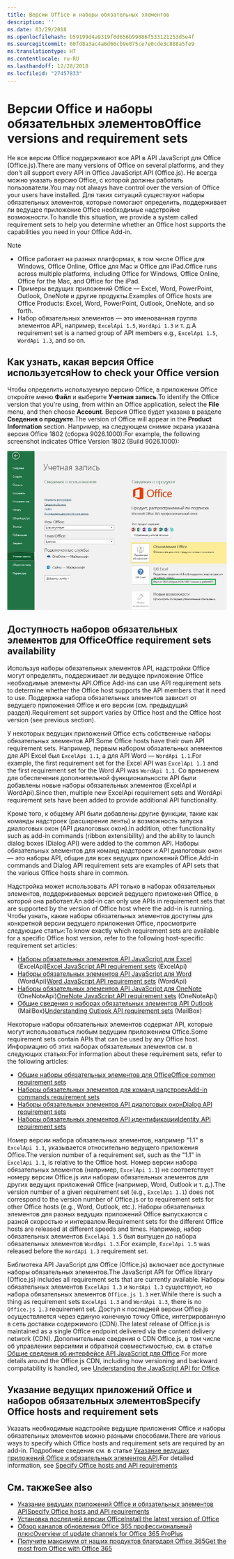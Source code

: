 ```yaml
---
title: Версии Office и наборы обязательных элементов
description: ''
ms.date: 03/29/2018
ms.openlocfilehash: b59199d4a9319f0d656b99886f533121253d5e4f
ms.sourcegitcommit: 60fd8a3ac4a6d66cb9e075ce7e0cde3c888a5fe9
ms.translationtype: HT
ms.contentlocale: ru-RU
ms.lasthandoff: 12/28/2018
ms.locfileid: "27457833"
---
```

# <a name="office-versions-and-requirement-sets"></a><span data-ttu-id="3b3bb-102">Версии Office и наборы обязательных элементов</span><span class="sxs-lookup"><span data-stu-id="3b3bb-102">Office versions and requirement sets</span></span>

<span data-ttu-id="3b3bb-103">Не все версии Office поддерживают все API в API JavaScript для Office (Office.js).</span><span class="sxs-lookup"><span data-stu-id="3b3bb-103">There are many versions of Office on several platforms, and they don't all support every API in Office JavaScript API (Office.js).</span></span> <span data-ttu-id="3b3bb-104">Не всегда можно указать версию Office, с которой должны работать пользователи.</span><span class="sxs-lookup"><span data-stu-id="3b3bb-104">You may not always have control over the version of Office your users have installed.</span></span>  <span data-ttu-id="3b3bb-105">Для таких ситуаций существуют наборы обязательных элементов, которые помогают определить, поддерживает ли ведущее приложение Office необходимые надстройке возможности.</span><span class="sxs-lookup"><span data-stu-id="3b3bb-105">To handle this situation, we provide a system called requirement sets to help you determine whether an Office host supports the capabilities you need in your Office Add-in.</span></span> 

> [!NOTE]
> - <span data-ttu-id="3b3bb-106">Office работает на разных платформах, в том числе Office для Windows, Office Online, Office для Mac и Office для iPad.</span><span class="sxs-lookup"><span data-stu-id="3b3bb-106">Office runs across multiple platforms, including Office for Windows, Office Online, Office for the Mac, and Office for the iPad.</span></span>  
> - <span data-ttu-id="3b3bb-107">Примеры ведущих приложений Office — Excel, Word, PowerPoint, Outlook, OneNote и другие продукты.</span><span class="sxs-lookup"><span data-stu-id="3b3bb-107">Examples of Office hosts are Office Products: Excel, Word, PowerPoint, Outlook, OneNote, and so forth.</span></span>  
> - <span data-ttu-id="3b3bb-108">Набор обязательных элементов — это именованная группа элементов API, например, `ExcelApi 1.5`, `WordApi 1.3` и т. д.</span><span class="sxs-lookup"><span data-stu-id="3b3bb-108">A requirement set is a named group of API members e.g., `ExcelApi 1.5`, `WordApi 1.3`, and so on.</span></span>  


## <a name="how-to-check-your-office-version"></a><span data-ttu-id="3b3bb-109">Как узнать, какая версия Office используется</span><span class="sxs-lookup"><span data-stu-id="3b3bb-109">How to check your Office version</span></span>

<span data-ttu-id="3b3bb-110">Чтобы определить используемую версию Office, в приложении Office откройте меню **Файл** и выберите **Учетная запись**.</span><span class="sxs-lookup"><span data-stu-id="3b3bb-110">To identify the Office version that you're using, from within an Office application, select the **File** menu, and then choose **Account**.</span></span> <span data-ttu-id="3b3bb-111">Версия Office будет указана в разделе **Сведения о продукте**.</span><span class="sxs-lookup"><span data-stu-id="3b3bb-111">The version of Office will appear in the **Product Information** section.</span></span> <span data-ttu-id="3b3bb-112">Например, на следующем снимке экрана указана версия Office 1802 (сборка 9026.1000):</span><span class="sxs-lookup"><span data-stu-id="3b3bb-112">For example, the following screenshot indicates Office Version 1802 (Build 9026.1000):</span></span>

![Проверка версии Office](../images/office-version-number-ui.jpg)


## <a name="office-requirement-sets-availability"></a><span data-ttu-id="3b3bb-114">Доступность наборов обязательных элементов для Office</span><span class="sxs-lookup"><span data-stu-id="3b3bb-114">Office requirement sets availability</span></span>

<span data-ttu-id="3b3bb-115">Используя наборы обязательных элементов API, надстройки Office могут определять, поддерживает ли ведущее приложение Office необходимые элементы API.</span><span class="sxs-lookup"><span data-stu-id="3b3bb-115">Office Add-ins can use API requirement sets to determine whether the Office host supports the API members that it need to use.</span></span> <span data-ttu-id="3b3bb-116">Поддержка набора обязательных элементов зависит от ведущего приложения Office и его версии (см. предыдущий раздел).</span><span class="sxs-lookup"><span data-stu-id="3b3bb-116">Requirement set support varies by Office host and the Office host version (see previous section).</span></span>

<span data-ttu-id="3b3bb-117">У некоторых ведущих приложений Office есть собственные наборы обязательных элементов API.</span><span class="sxs-lookup"><span data-stu-id="3b3bb-117">Some Office hosts have their own API requirement sets.</span></span> <span data-ttu-id="3b3bb-118">Например, первым набором обязательных элементов для API Excel был `ExcelApi 1.1`, а для API Word — `WordApi 1.1`.</span><span class="sxs-lookup"><span data-stu-id="3b3bb-118">For example, the first requirement set for the Excel API was `ExcelApi 1.1` and the first requirement set for the Word API was `WordApi 1.1`.</span></span> <span data-ttu-id="3b3bb-119">Со временем для обеспечения дополнительной функциональности API были добавлены новые наборы обязательных элементов (ExcelApi и WordApi).</span><span class="sxs-lookup"><span data-stu-id="3b3bb-119">Since then, multiple new ExcelApi requirement sets and WordApi requirement sets have been added to provide additional API functionality.</span></span>

<span data-ttu-id="3b3bb-120">Кроме того, к общему API были добавлены другие функции, такие как команды надстроек (расширение ленты) и возможность запуска диалоговых окон (API диалоговых окон).</span><span class="sxs-lookup"><span data-stu-id="3b3bb-120">In addition, other functionality such as add-in commands (ribbon extensibility) and the ability to launch dialog boxes (Dialog API) were added to the common API.</span></span> <span data-ttu-id="3b3bb-121">Наборы обязательных элементов для команд надстроек и API диалоговых окон — это наборы API, общие для всех ведущих приложений Office.</span><span class="sxs-lookup"><span data-stu-id="3b3bb-121">Add-in commands and Dialog API requirement sets are examples of API sets that the various Office hosts share in common.</span></span>

<span data-ttu-id="3b3bb-122">Надстройка может использовать API только в наборах обязательных элементов, поддерживаемых версией ведущего приложения Office, в которой она работает.</span><span class="sxs-lookup"><span data-stu-id="3b3bb-122">An add-in can only use APIs in requirement sets that are supported by the version of Office host where the add-in is running.</span></span> <span data-ttu-id="3b3bb-123">Чтобы узнать, какие наборы обязательных элементов доступны для конкретной версии ведущего приложения Office, просмотрите следующие статьи:</span><span class="sxs-lookup"><span data-stu-id="3b3bb-123">To know exactly which requirement sets are available for a specific Office host version, refer to the following host-specific requirement set articles:</span></span>

- <span data-ttu-id="3b3bb-124">[Наборы обязательных элементов API JavaScript для Excel](https://docs.microsoft.com/office/dev/add-ins/reference/requirement-sets/excel-api-requirement-sets) (ExcelApi)</span><span class="sxs-lookup"><span data-stu-id="3b3bb-124">[Excel JavaScript API requirement sets](https://docs.microsoft.com/office/dev/add-ins/reference/requirement-sets/excel-api-requirement-sets) (ExcelApi)</span></span>
- <span data-ttu-id="3b3bb-125">[Наборы обязательных элементов API JavaScript для Word](https://docs.microsoft.com/office/dev/add-ins/reference/requirement-sets/word-api-requirement-sets) (WordApi)</span><span class="sxs-lookup"><span data-stu-id="3b3bb-125">[Word JavaScript API requirement sets](https://docs.microsoft.com/office/dev/add-ins/reference/requirement-sets/word-api-requirement-sets) (WordApi)</span></span>
- <span data-ttu-id="3b3bb-126">[Наборы обязательных элементов API JavaScript для OneNote](https://docs.microsoft.com/office/dev/add-ins/reference/requirement-sets/onenote-api-requirement-sets) (OneNoteApi)</span><span class="sxs-lookup"><span data-stu-id="3b3bb-126">[OneNote JavaScript API requirement sets](https://docs.microsoft.com/office/dev/add-ins/reference/requirement-sets/onenote-api-requirement-sets) (OneNoteApi)</span></span>
- <span data-ttu-id="3b3bb-127">[Общие сведения о наборах обязательных элементов API Outlook](https://docs.microsoft.com/office/dev/add-ins/reference/requirement-sets/outlook-api-requirement-sets) (MailBox)</span><span class="sxs-lookup"><span data-stu-id="3b3bb-127">[Understanding Outlook API requirement sets](https://docs.microsoft.com/office/dev/add-ins/reference/requirement-sets/outlook-api-requirement-sets) (MailBox)</span></span>

<span data-ttu-id="3b3bb-128">Некоторые наборы обязательных элементов содержат API, которые могут использоваться любым ведущим приложением Office.</span><span class="sxs-lookup"><span data-stu-id="3b3bb-128">Some requirement sets contain APIs that can be used by any Office host.</span></span> <span data-ttu-id="3b3bb-129">Информацию об этих наборах обязательных элементов см. в следующих статьях:</span><span class="sxs-lookup"><span data-stu-id="3b3bb-129">For information about these requirement sets, refer to the following articles:</span></span>

- [<span data-ttu-id="3b3bb-130">Общие наборы обязательных элементов для Office</span><span class="sxs-lookup"><span data-stu-id="3b3bb-130">Office common requirement sets</span></span>](https://docs.microsoft.com/office/dev/add-ins/reference/requirement-sets/office-add-in-requirement-sets)
- [<span data-ttu-id="3b3bb-131">Наборы обязательных элементов для команд надстроек</span><span class="sxs-lookup"><span data-stu-id="3b3bb-131">Add-in commands requirement sets</span></span>](https://docs.microsoft.com/office/dev/add-ins/reference/requirement-sets/add-in-commands-requirement-sets)
- [<span data-ttu-id="3b3bb-132">Наборы обязательных элементов API диалоговых окон</span><span class="sxs-lookup"><span data-stu-id="3b3bb-132">Dialog API requirement sets</span></span>](https://docs.microsoft.com/office/dev/add-ins/reference/requirement-sets/dialog-api-requirement-sets)
- [<span data-ttu-id="3b3bb-133">Наборы обязательных элементов API идентификации</span><span class="sxs-lookup"><span data-stu-id="3b3bb-133">Identity API requirement sets</span></span>](https://docs.microsoft.com/office/dev/add-ins/reference/requirement-sets/identity-api-requirement-sets)

<span data-ttu-id="3b3bb-134">Номер версии набора обязательных элементов, например "1.1" в `ExcelApi 1.1`, указывается относительно ведущего приложения Office.</span><span class="sxs-lookup"><span data-stu-id="3b3bb-134">The version number of a requirement set, such as the "1.1" in `ExcelApi 1.1`, is relative to the Office host.</span></span> <span data-ttu-id="3b3bb-135">Номер версии набора обязательных элементов (например, `ExcelApi 1.1`) не соответствует номеру версии Office.js или наборам обязательных элементов для других ведущих приложений Office (например, Word, Outlook и т. д.).</span><span class="sxs-lookup"><span data-stu-id="3b3bb-135">The version number of a given requirement set (e.g., `ExcelApi 1.1`) does not correspond to the version number of Office.js or to requirement sets for other Office hosts (e.g., Word, Outlook, etc.).</span></span>  <span data-ttu-id="3b3bb-136">Наборы обязательных элементов для разных ведущих приложений Office выпускаются с разной скоростью и интервалом.</span><span class="sxs-lookup"><span data-stu-id="3b3bb-136">Requirement sets for the different Office hosts are released at different speeds and times.</span></span> <span data-ttu-id="3b3bb-137">Например, набор обязательных элементов `ExcelApi 1.5` был выпущен до набора обязательных элементов `WordApi 1.3`.</span><span class="sxs-lookup"><span data-stu-id="3b3bb-137">For example, `ExcelApi 1.5` was released before the `WordApi 1.3` requirement set.</span></span>

<span data-ttu-id="3b3bb-138">Библиотека API JavaScript для Office (Office.js) включает все доступные наборы обязательных элементов.</span><span class="sxs-lookup"><span data-stu-id="3b3bb-138">The JavaScript API for Office library (Office.js) includes all requirement sets that are currently available.</span></span> <span data-ttu-id="3b3bb-139">Наборы обязательных элементов `ExcelApi 1.3` и `WordApi 1.3` существуют, но набора обязательных элементов `Office.js 1.3` нет.</span><span class="sxs-lookup"><span data-stu-id="3b3bb-139">While there is such a thing as requirement sets `ExcelApi 1.3` and `WordApi 1.3`, there is no `Office.js 1.3` requirement set.</span></span> <span data-ttu-id="3b3bb-140">Доступ к последней версии Office.js осуществляется через единую конечную точку Office, интегрированную в сеть доставки содержимого (CDN).</span><span class="sxs-lookup"><span data-stu-id="3b3bb-140">The latest release of Office.js is maintained as a single Office endpoint delivered via the content delivery network (CDN).</span></span> <span data-ttu-id="3b3bb-141">Дополнительные сведения о CDN Office.js, в том числе об управлении версиями и обратной совместимостью, см. в статье [Общие сведения об интерфейсе API JavaScript для Office](https://docs.microsoft.com/office/dev/add-ins/develop/understanding-the-javascript-api-for-office).</span><span class="sxs-lookup"><span data-stu-id="3b3bb-141">For more details around the Office.js CDN, including how versioning and backward compatability is handled, see [Understanding the JavaScript API for Office](https://docs.microsoft.com/office/dev/add-ins/develop/understanding-the-javascript-api-for-office).</span></span>

## <a name="specify-office-hosts-and-requirement-sets"></a><span data-ttu-id="3b3bb-142">Указание ведущих приложений Office и наборов обязательных элементов</span><span class="sxs-lookup"><span data-stu-id="3b3bb-142">Specify Office hosts and requirement sets</span></span>

<span data-ttu-id="3b3bb-143">Указать необходимые надстройке ведущие приложения Office и наборы обязательных элементов можно разными способами.</span><span class="sxs-lookup"><span data-stu-id="3b3bb-143">There are various ways to specify which Office hosts and requirement sets are required by an add-in.</span></span>  <span data-ttu-id="3b3bb-144">Подробные сведения см. в статье [Указание ведущих приложений Office и обязательных элементов API](https://docs.microsoft.com/office/dev/add-ins/develop/specify-office-hosts-and-api-requirements).</span><span class="sxs-lookup"><span data-stu-id="3b3bb-144">For detailed information, see [Specify Office hosts and API requirements](https://docs.microsoft.com/office/dev/add-ins/develop/specify-office-hosts-and-api-requirements)</span></span>


## <a name="see-also"></a><span data-ttu-id="3b3bb-145">См. также</span><span class="sxs-lookup"><span data-stu-id="3b3bb-145">See also</span></span>

- [<span data-ttu-id="3b3bb-146">Указание ведущих приложений Office и обязательных элементов API</span><span class="sxs-lookup"><span data-stu-id="3b3bb-146">Specify Office hosts and API requirements</span></span>](https://docs.microsoft.com/office/dev/add-ins/develop/specify-office-hosts-and-api-requirements)
- [<span data-ttu-id="3b3bb-147">Установка последней версии Office</span><span class="sxs-lookup"><span data-stu-id="3b3bb-147">Install the latest version of Office</span></span>](https://docs.microsoft.com/office/dev/add-ins/develop/install-latest-office-version)
- [<span data-ttu-id="3b3bb-148">Обзор каналов обновления Office 365 профессиональный плюс</span><span class="sxs-lookup"><span data-stu-id="3b3bb-148">Overview of update channels for Office 365 ProPlus</span></span>](https://docs.microsoft.com/deployoffice/overview-of-update-channels-for-office-365-proplus)
- [<span data-ttu-id="3b3bb-149">Получите максимум от наших продуктов благодаря Office 365</span><span class="sxs-lookup"><span data-stu-id="3b3bb-149">Get the most from Office with Office 365</span></span>](https://products.office.com/compare-all-microsoft-office-products?tab=2)
